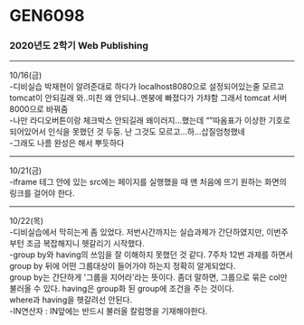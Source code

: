 # GEN6098
### 2020년도 2학기 Web Publishing
---
10/16(금)  
-디비실습 박재현이 알려준대로 하다가 localhost8080으로 설정되어있는줄 모르고 tomcat이 안되길래 와..미친 왜 안되냐..멘붕에 빠졌다가 가챠함 그래서 tomcat 서버 8000으로 바꿔줌  
-나만 라디오버튼이랑 체크박스 안되길래 왜이러지…했는데 “”따옴표가 이상한 기호로 되어있어서 인식을 못했던 것 두둥. 난 그것도 모르고…하…삽질엄청했네  
-그래도 나름 완성은 해서 뿌듯하다  

---
10/21(금)  
-iframe 테그 안에 있는 src에는 페이지를 실행했을 때 맨 처음에 뜨기 원하는 화면의 링크를 걸어야 한다.  

---
10/22(목)  
-디비실습에서 막히는게 좀 있었다. 저번시간까지는 실습과제가 간단하였지만, 이번주부턴 조금 복잡해지니 헷갈리기 시작했다.   
-group by와 having의 쓰임을 잘 이해하지 못했던 것 같다. 7주차 12번 과제를 하면서 group by 뒤에 어떤 그룹대상이 들어가야 하는지 정확히 알게되었다.  
 group by는 간단하게 '그룹을 지어라'라는 뜻이다. 좀더 말하면, 그룹으로 묶은 col만 불러올 수 있다. having은 group화 된 group에 조건을 주는 것이다.  
 where과 having을 헷갈려선 안된다.  
-IN연산자 : IN앞에는 반드시 불러올 칼럼명을 기재해야한다.
